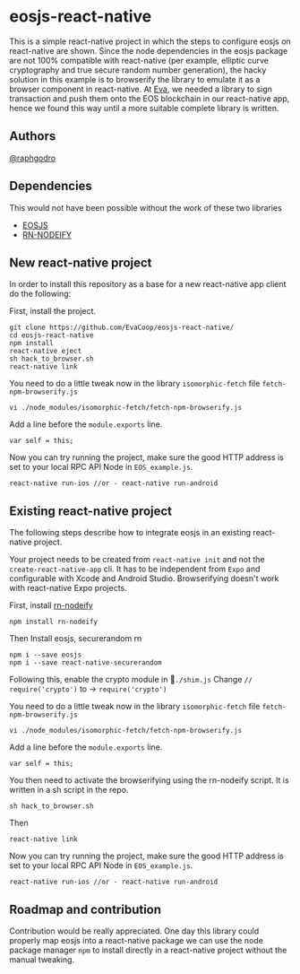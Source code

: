 # eosjs-react-native
This is a simple react-native project in which the steps to configure eosjs on react-native are shown.
Since the node dependencies in the eosjs package are not 100% compatible with react-native (per example, elliptic curve cryptography and true secure random number generation), the hacky solution in this example is to browserify the library to emulate it as a browser component in react-native.
At [Eva](http://eva.coop/), we needed a library to sign transaction and push them onto the EOS blockchain in our react-native app, hence we found this way until a more suitable complete library is written.

## Authors
[@raphgodro](https://github.com/raphaelgodro)
## Dependencies
This would not have been possible without the work of these two libraries

- [EOSJS](https://github.com/EOSIO/eosjs)
- [RN-NODEIFY](https://github.com/tradle/rn-nodeify)

## New react-native project
In order to install this repository as a base for a new react-native app client do the following:

First, install the project.

```
git clone https://github.com/EvaCoop/eosjs-react-native/
cd eosjs-react-native
npm install
react-native eject
sh hack_to_browser.sh
react-native link
```

You need to do a little tweak now in the library `isomorphic-fetch` file `fetch-npm-browserify.js`

```
vi ./node_modules/isomorphic-fetch/fetch-npm-browserify.js

```
Add a line before the `module.exports` line.

```
var self = this;
```

Now you can try running the project, make sure the good HTTP address is set to your local RPC API Node in `EOS_example.js`.

```
react-native run-ios //or - react-native run-android
```

## Existing react-native project
The following steps describe how to integrate eosjs in an existing react-native project.

Your project needs to be created from `react-native init` and not the `create-react-native-app` cli. It has to be independent from `Expo` and configurable with Xcode and Android Studio. Browserifying doesn't work with react-native Expo projects.

First, install [rn-nodeify](https://github.com/tradle/rn-nodeify)

```
npm install rn-nodeify
```
Then Install eosjs, securerandom rn

```
npm i --save eosjs
npm i --save react-native-securerandom
```
Following this, enable the crypto module in `./shim.js`
Change
`// require('crypto')` to -> `require('crypto')`

You need to do a little tweak now in the library `isomorphic-fetch` file `fetch-npm-browserify.js`

```
vi ./node_modules/isomorphic-fetch/fetch-npm-browserify.js

```
Add a line before the `module.exports` line.

```
var self = this;
```


You then need to activate the browserifying using the rn-nodeify script. It is written in a sh script in the repo.

```
sh hack_to_browser.sh
```
Then

```
react-native link
```

Now you can try running the project, make sure the good HTTP address is set to your local RPC API Node in `EOS_example.js`.

```
react-native run-ios //or - react-native run-android
```

## Roadmap and contribution
Contribution would be really appreciated. One day this library could properly map eosjs into a react-native package we can use the node package manager `npm` to install directly in a react-native project without the manual tweaking.
